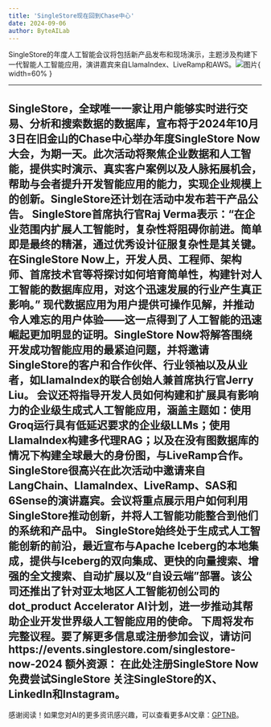 ```yaml
---
title: 'SingleStore现在回到Chase中心'
date: 2024-09-06
author: ByteAILab
---
```


SingleStore的年度人工智能会议将包括新产品发布和现场演示，主题涉及构建下一代智能人工智能应用，演讲嘉宾来自LlamaIndex、LiveRamp和AWS。![图片](https://ai-techpark.com/wp-content/uploads/2024/09/SingleSto-960x540.jpg){ width=60% }

---

SingleStore，全球唯一一家让用户能够实时进行交易、分析和搜索数据的数据库，宣布将于2024年10月3日在旧金山的Chase中心举办年度SingleStore Now大会，为期一天。此次活动将聚焦企业数据和人工智能，提供实时演示、真实客户案例以及人脉拓展机会，帮助与会者提升开发智能应用的能力，实现企业规模上的创新。SingleStore还计划在活动中发布若干产品公告。
SingleStore首席执行官Raj Verma表示：“在企业范围内扩展人工智能时，复杂性将阻碍你前进。简单即是最终的精湛，通过优秀设计征服复杂性是其关键。在SingleStore Now上，开发人员、工程师、架构师、首席技术官等将探讨如何培育简单性，构建针对人工智能的数据库应用，对这个迅速发展的行业产生真正影响。”
现代数据应用为用户提供可操作见解，并推动令人难忘的用户体验——这一点得到了人工智能的迅速崛起更加明显的证明。SingleStore Now将解答围绕开发成功智能应用的最紧迫问题，并将邀请SingleStore的客户和合作伙伴、行业领袖以及从业者，如LlamaIndex的联合创始人兼首席执行官Jerry Liu。
会议还将指导开发人员如何构建和扩展具有影响力的企业级生成式人工智能应用，涵盖主题如：使用Groq运行具有低延迟要求的企业级LLMs；使用LlamaIndex构建多代理RAG；以及在没有图数据库的情况下构建全球最大的身份图，与LiveRamp合作。
SingleStore很高兴在此次活动中邀请来自LangChain、LlamaIndex、LiveRamp、SAS和6Sense的演讲嘉宾。会议将重点展示用户如何利用SingleStore推动创新，并将人工智能功能整合到他们的系统和产品中。
SingleStore始终处于生成式人工智能创新的前沿，最近宣布与Apache Iceberg的本地集成，提供与Iceberg的双向集成、更快的向量搜索、增强的全文搜索、自动扩展以及“自设云端”部署。该公司还推出了针对亚太地区人工智能初创公司的dot_product Accelerator AI计划，进一步推动其帮助企业开发世界级人工智能应用的使命。
下周将发布完整议程。要了解更多信息或注册参加会议，请访问https://events.singlestore.com/singlestore-now-2024
额外资源：
在此处注册SingleStore Now
免费尝试SingleStore
关注SingleStore的X、LinkedIn和Instagram。
---
感谢阅读！如果您对AI的更多资讯感兴趣，可以查看更多AI文章：[GPTNB](https://gptnb.com)。